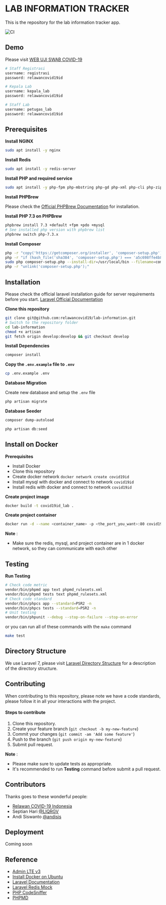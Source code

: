 # LAB INFORMATION TRACKER

This is the repository for the lab information tracker app.

![CI](https://github.com/andisis/lab-information/workflows/CI/badge.svg?branch=master)

## Demo

Please visit [WEB UJI SWAB COVID-19](http://35.185.181.25)

```bash
# Staff Registrasi
username: registrasi
password: relawancovid19id

# Kepala Lab
username: kepala_lab
password: relawancovid19id

# Staff Lab
username: petugas_lab
password: relawancovid19id
```

## Prerequisites

**Install NGINX**

```bash
sudo apt install -y nginx
```

**Install Redis**

```bash
sudo apt install -y redis-server
```

**Install PHP and required service**

```bash
sudo apt install -y php-fpm php-mbstring php-gd php-xml php-cli php-zip php-mysql unzip curl openssl pkg-config git autoconf automake libxml2-dev libcurl4-openssl-dev libssl-dev openssl gettext libicu-dev libmcrypt-dev libmcrypt4 libbz2-dev libreadline-dev gettext build-essential libmhash-dev libmhash2 libicu-dev libxslt-dev zlib1g-dev libzip-dev make
```

**Install PHPBrew**

Please check the [Official PHPBrew Documentation](https://github.com/phpbrew/phpbrew) for installation.

**Install PHP 7.3 on PHPBrew**

```bash
phpbrew install 7.3 +default +fpm +pdo +mysql
# See installed php version with phpbrew list
phpbrew switch php-7.3.x
```

**Install Composer**

```bash
php -r "copy('https://getcomposer.org/installer', 'composer-setup.php');"
php -r "if (hash_file('sha384', 'composer-setup.php') === 'a5c698ffe4b8e849a443b120cd5ba38043260d5c4023dbf93e1558871f1f07f58274fc6f4c93bcfd858c6bd0775cd8d1') { echo 'Installer verified'; } else { echo 'Installer corrupt'; unlink('composer-setup.php'); } echo PHP_EOL;"
sudo php composer-setup.php --install-dir=/usr/local/bin --filename=composer
php -r "unlink('composer-setup.php');"
```

## Installation

Please check the official laravel installation guide for server requirements before you start. [Laravel Official Documentation](https://laravel.com/docs/7.x)

**Clone this repository**

```bash
git clone git@github.com:relawancovid19/lab-information.git
# Switch to the repository folder
cd lab-information
chmod +x artisan
git fetch origin develop:develop && git checkout develop

```

**Install Dependencies**

```bash
composer install
```

**Copy the `.env.example` file to `.env`**

```bash
cp .env.example .env
```

**Database Migration**

Create new database and setup the `.env` file

```bash
php artisan migrate
```

**Database Seeder**

```bash
composer dump-autoload

php artisan db:seed
```

## Install on Docker

**Prerequisites**

* Install Docker
* Clone this repository
* Create docker network `docker network create covid19id`
* Install mysql with docker and connect to network `covid19id`
* Install redis with docker and connect to network `covid19id`

**Create project image**

```bash
docker build -t covid19id_lab .
```

**Create project container**

```bash
docker run -d --name <container_name> -p <the_port_you_want>:80 covid19id_lab:latest
```

**Note** :

* Make sure the redis, mysql, and project container are in 1 docker network, so they can communicate with each other

## Testing

**Run Testing**

```bash
# Check code metric
vendor/bin/phpmd app text phpmd_rulesets.xml
vendor/bin/phpmd tests text phpmd_rulesets.xml
# Check code standard
vendor/bin/phpcs app --standard=PSR2 -n
vendor/bin/phpcs tests --standard=PSR2 -n
# Unit testing
vendor/bin/phpunit --debug --stop-on-failure --stop-on-error
```

or you can run all of these commands with the `make` command

```bash
make test
```

## Directory Structure

We use Laravel 7, please visit [Laravel Directory Structure](https://laravel.com/docs/7.x/structure) for a description of the directory structure.

## Contributing

When contributing to this repository, please note we have a code standards, please follow it in all your interactions with the project.

#### Steps to contribute

1. Clone this repository.
2. Create your feature branch (`git checkout -b my-new-feature`)
3. Commit your changes (`git commit -am 'Add some feature'`)
4. Push to the branch (`git push origin my-new-feature`)
5. Submit pull request.

**Note** :
* Please make sure to update tests as appropriate.
* It's recommended to run **Testing** command before submit a pull request.

## Contributors

Thanks goes to these wonderful people:

* [Relawan COVID-19 Indonesia](https://relawancovid19.id)
* Septian Hari [@LIQRGV](https://github.com/LIQRGV)
* Andi Siswanto [@andisis](https://github.com/andisis)

## Deployment

Coming soon

## Reference

* [Admin LTE v3](https://adminlte.io/themes/v3/)
* [Install Docker on Ubuntu](https://www.digitalocean.com/community/tutorials/how-to-install-and-use-docker-on-ubuntu-18-04)
* [Laravel Documentation](https://laravel.com/docs/7.x)
* [Laravel Redis Mock](https://github.com/josiasmontag/laravel-redis-mock)
* [PHP CodeSniffer](https://github.com/squizlabs/PHP_CodeSniffer)
* [PHPMD](https://github.com/phpmd/phpmd)